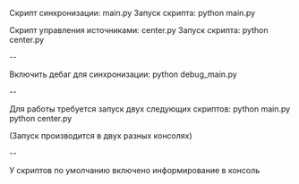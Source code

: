Скрипт синхронизации: main.py
Запуск скрипта: python main.py

Скрипт управления источниками: center.py
Запуск скрипта: python center.py

--

Включить дебаг для синхронизации: python debug_main.py

--

Для работы требуется запуск двух следующих скриптов:
python main.py
python center.py

(Запуск производится в двух разных консолях)

--

У скриптов по умолчанию включено информирование в консоль
